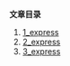**文章目录**

1. [1_express](https://github.com/WenNingZhang/rewrite_express/tree/master/1_express)
1. [2_express](https://github.com/WenNingZhang/rewrite_express/tree/master/2_express)
1. [3_express](https://github.com/WenNingZhang/rewrite_express/tree/master/3_express)

